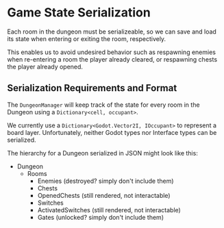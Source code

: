 # Game State Serialization

Each room in the dungeon must be serializeable, so we can save and load its
state when entering or exiting the room, respectively.

This enables us to avoid undesired behavior such as respawning enemies when
re-entering a room the player already cleared, or respawning chests the player
already opened.

## Serialization Requirements and Format

The `DungeonManager` will keep track of the state for every room in the
Dungeon using a `Dictionary<cell, occupant>`.

We currently use a `Dictionary<Godot.Vector2I, IOccupant>` to represent a board
layer. Unfortunately, neither Godot types nor Interface types can be
serialized.

The hierarchy for a Dungeon serialized in JSON might look like this:

- Dungeon
  - Rooms
    - Enemies (destroyed? simply don't include them)
	- Chests
	- OpenedChests (still rendered, not interactable)
	- Switches
	- ActivatedSwitches (still rendered, not interactable)
	- Gates (unlocked? simply don't include them)